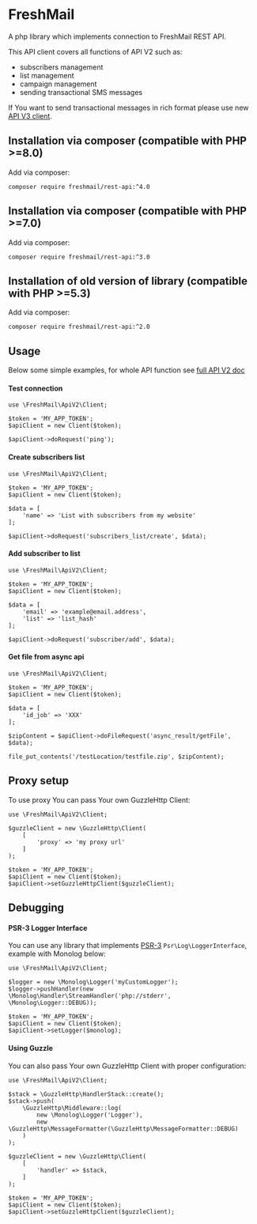 # FreshMail

A php library which implements connection to FreshMail REST API.

This API client covers all functions of API V2 such as:
 - subscribers management
 - list management
 - campaign management
 - sending transactional SMS messages

If You want to send transactional messages in rich format please use new [API V3 client](https://github.com/FreshMail/php-api-client).

## Installation via composer (compatible with PHP >=8.0)

Add via composer:
    
    composer require freshmail/rest-api:^4.0

## Installation via composer (compatible with PHP >=7.0)

Add via composer:
    
    composer require freshmail/rest-api:^3.0

## Installation of old version of library (compatible with PHP >=5.3)

Add via composer:
    
    composer require freshmail/rest-api:^2.0

## Usage

Below some simple examples, for whole API function see [full API V2 doc](https://freshmail.pl/developer-api/jak-zaczac/)

#### Test connection
    
    use \FreshMail\ApiV2\Client;
    
    $token = 'MY_APP_TOKEN';
    $apiClient = new Client($token);
    
    $apiClient->doRequest('ping');
    
#### Create subscribers list

    use \FreshMail\ApiV2\Client;
    
    $token = 'MY_APP_TOKEN';
    $apiClient = new Client($token);
    
    $data = [
        'name' => 'List with subscribers from my website'
    ];
    
    $apiClient->doRequest('subscribers_list/create', $data);
    
#### Add subscriber to list

    use \FreshMail\ApiV2\Client;
        
    $token = 'MY_APP_TOKEN';
    $apiClient = new Client($token);
    
    $data = [
        'email' => 'example@email.address',
        'list' => 'list_hash'
    ];
    
    $apiClient->doRequest('subscriber/add', $data);

#### Get file from async api

    use \FreshMail\ApiV2\Client;

    $token = 'MY_APP_TOKEN';
    $apiClient = new Client($token);

    $data = [
        'id_job' => 'XXX'
    ];

    $zipContent = $apiClient->doFileRequest('async_result/getFile', $data);

    file_put_contents('/testLocation/testfile.zip', $zipContent);

## Proxy setup

To use proxy You can pass Your own GuzzleHttp Client:

    use \FreshMail\ApiV2\Client;
    
    $guzzleClient = new \GuzzleHttp\Client(
        [
            'proxy' => 'my proxy url'
        ]
    );
        
    $token = 'MY_APP_TOKEN';
    $apiClient = new Client($token);
    $apiClient->setGuzzleHttpClient($guzzleClient);

## Debugging

#### PSR-3 Logger Interface

You can use any library that implements [PSR-3](https://www.php-fig.org/psr/psr-3/) `Psr\Log\LoggerInterface`, example with Monolog below:

    use \FreshMail\ApiV2\Client;  
    
    $logger = new \Monolog\Logger('myCustomLogger');
    $logger->pushHandler(new \Monolog\Handler\StreamHandler('php://stderr', \Monolog\Logger::DEBUG));
        
    $token = 'MY_APP_TOKEN';
    $apiClient = new Client($token);
    $apiClient->setLogger($monolog);

#### Using Guzzle

You can also pass Your own GuzzleHttp Client with proper configuration:


    use \FreshMail\ApiV2\Client;
    
    $stack = \GuzzleHttp\HandlerStack::create();
    $stack->push(
        \GuzzleHttp\Middleware::log(
            new \Monolog\Logger('Logger'),
            new \GuzzleHttp\MessageFormatter(\GuzzleHttp\MessageFormatter::DEBUG)
        )
    );
    
    $guzzleClient = new \GuzzleHttp\Client(
        [
            'handler' => $stack,
        ]
    );
        
    $token = 'MY_APP_TOKEN';
    $apiClient = new Client($token);
    $apiClient->setGuzzleHttpClient($guzzleClient);